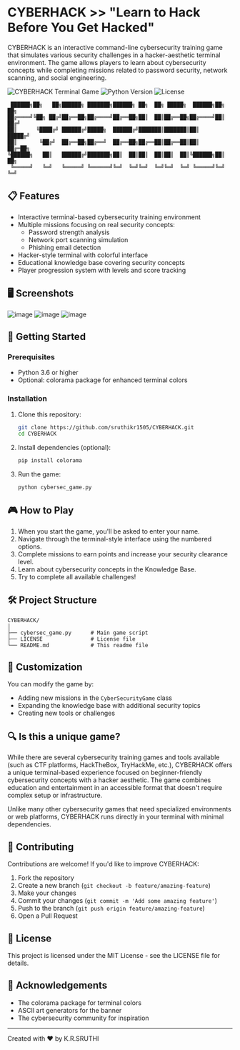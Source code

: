 # CYBERHACK   >> "Learn to Hack Before You Get Hacked"

CYBERHACK is an interactive command-line cybersecurity training game that simulates various security challenges in a hacker-aesthetic terminal environment. The game allows players to learn about cybersecurity concepts while completing missions related to password security, network scanning, and social engineering.

![CYBERHACK Terminal Game](https://img.shields.io/badge/cybersecurity-game-brightgreen)
![Python Version](https://img.shields.io/badge/python-3.6+-blue)
![License](https://img.shields.io/badge/license-MIT-green)

```
 ██████╗██╗   ██╗██████╗ ███████╗██████╗ ██╗  ██╗ █████╗  ██████╗██╗  ██╗
██╔════╝╚██╗ ██╔╝██╔══██╗██╔════╝██╔══██╗██║  ██║██╔══██╗██╔════╝██║ ██╔╝
██║      ╚████╔╝ ██████╔╝█████╗  ██████╔╝███████║███████║██║     █████╔╝ 
██║       ╚██╔╝  ██╔══██╗██╔══╝  ██╔══██╗██╔══██║██╔══██║██║     ██╔═██╗ 
╚██████╗   ██║   ██████╔╝███████╗██║  ██║██║  ██║██║  ██║╚██████╗██║  ██╗
 ╚═════╝   ╚═╝   ╚═════╝ ╚══════╝╚═╝  ╚═╝╚═╝  ╚═╝╚═╝  ╚═╝ ╚═════╝╚═╝  ╚═╝
```

## 📋 Features

- Interactive terminal-based cybersecurity training environment
- Multiple missions focusing on real security concepts:
  - Password strength analysis
  - Network port scanning simulation
  - Phishing email detection
- Hacker-style terminal with colorful interface 
- Educational knowledge base covering security concepts
- Player progression system with levels and score tracking

  


## 🖥️ Screenshots

![image](https://github.com/user-attachments/assets/b703267a-21a3-492a-beff-2ee280f30498)
![image](https://github.com/user-attachments/assets/2411ed51-b73c-47f1-a582-3ea6600f2a2c)
![image](https://github.com/user-attachments/assets/2a9e67b2-7fdc-4696-a759-ead764383106)




## 🚀 Getting Started

### Prerequisites

- Python 3.6 or higher
- Optional: colorama package for enhanced terminal colors

### Installation

1. Clone this repository:
   ```bash
   git clone https://github.com/sruthikr1505/CYBERHACK.git
   cd CYBERHACK
   ```

2. Install dependencies (optional):
   ```bash
   pip install colorama
   ```

3. Run the game:
   ```bash
   python cybersec_game.py
   ```

## 🎮 How to Play

1. When you start the game, you'll be asked to enter your name.
2. Navigate through the terminal-style interface using the numbered options.
3. Complete missions to earn points and increase your security clearance level.
4. Learn about cybersecurity concepts in the Knowledge Base.
5. Try to complete all available challenges!

## 🛠️ Project Structure

```
CYBERHACK/
│
├── cybersec_game.py      # Main game script
├── LICENSE               # License file
└── README.md             # This readme file
```

## 📝 Customization

You can modify the game by:
- Adding new missions in the `CyberSecurityGame` class
- Expanding the knowledge base with additional security topics
- Creating new tools or challenges

## 🔍 Is this a unique game?

While there are several cybersecurity training games and tools available (such as CTF platforms, HackTheBox, TryHackMe, etc.), CYBERHACK offers a unique terminal-based experience focused on beginner-friendly cybersecurity concepts with a hacker aesthetic. The game combines education and entertainment in an accessible format that doesn't require complex setup or infrastructure.

Unlike many other cybersecurity games that need specialized environments or web platforms, CYBERHACK runs directly in your terminal with minimal dependencies.

## 🤝 Contributing

Contributions are welcome! If you'd like to improve CYBERHACK:

1. Fork the repository
2. Create a new branch (`git checkout -b feature/amazing-feature`)
3. Make your changes
4. Commit your changes (`git commit -m 'Add some amazing feature'`)
5. Push to the branch (`git push origin feature/amazing-feature`)
6. Open a Pull Request

## 📜 License

This project is licensed under the MIT License - see the LICENSE file for details.

## 🙏 Acknowledgements

- The colorama package for terminal colors
- ASCII art generators for the banner
- The cybersecurity community for inspiration

---

Created with ❤️ by  K.R.SRUTHI
